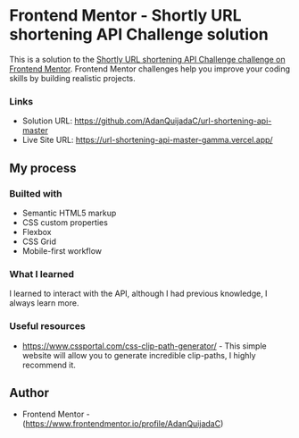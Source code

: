 # Frontend Mentor - Shortly URL shortening API Challenge solution

This is a solution to the [Shortly URL shortening API Challenge challenge on Frontend Mentor](https://www.frontendmentor.io/challenges/url-shortening-api-landing-page-2ce3ob-G). Frontend Mentor challenges help you improve your coding skills by building realistic projects.

### Links

- Solution URL: https://github.com/AdanQuijadaC/url-shortening-api-master
- Live Site URL: https://url-shortening-api-master-gamma.vercel.app/

## My process

### Builted with

- Semantic HTML5 markup
- CSS custom properties
- Flexbox
- CSS Grid
- Mobile-first workflow

### What I learned

I learned to interact with the API, although I had previous knowledge, I always learn more.

### Useful resources

- https://www.cssportal.com/css-clip-path-generator/ - This simple website will allow you to generate incredible clip-paths, I highly recommend it.

## Author

- Frontend Mentor - (https://www.frontendmentor.io/profile/AdanQuijadaC)
